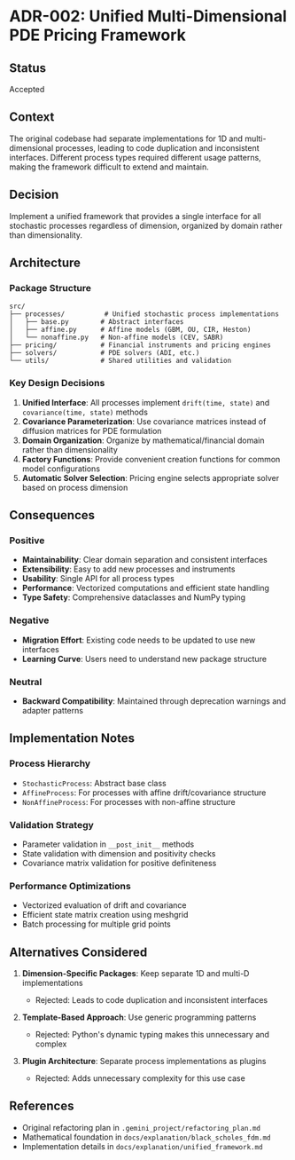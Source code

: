 # ADR-002: Unified Multi-Dimensional PDE Pricing Framework

## Status
Accepted

## Context
The original codebase had separate implementations for 1D and multi-dimensional processes, leading to code duplication and inconsistent interfaces. Different process types required different usage patterns, making the framework difficult to extend and maintain.

## Decision
Implement a unified framework that provides a single interface for all stochastic processes regardless of dimension, organized by domain rather than dimensionality.

## Architecture

### Package Structure
```
src/
├── processes/          # Unified stochastic process implementations
│   ├── base.py        # Abstract interfaces
│   ├── affine.py      # Affine models (GBM, OU, CIR, Heston)
│   └── nonaffine.py   # Non-affine models (CEV, SABR)
├── pricing/           # Financial instruments and pricing engines
├── solvers/           # PDE solvers (ADI, etc.)
└── utils/             # Shared utilities and validation
```

### Key Design Decisions

1. **Unified Interface**: All processes implement `drift(time, state)` and `covariance(time, state)` methods
2. **Covariance Parameterization**: Use covariance matrices instead of diffusion matrices for PDE formulation
3. **Domain Organization**: Organize by mathematical/financial domain rather than dimensionality
4. **Factory Functions**: Provide convenient creation functions for common model configurations
5. **Automatic Solver Selection**: Pricing engine selects appropriate solver based on process dimension

## Consequences

### Positive
- **Maintainability**: Clear domain separation and consistent interfaces
- **Extensibility**: Easy to add new processes and instruments
- **Usability**: Single API for all process types
- **Performance**: Vectorized computations and efficient state handling
- **Type Safety**: Comprehensive dataclasses and NumPy typing

### Negative
- **Migration Effort**: Existing code needs to be updated to use new interfaces
- **Learning Curve**: Users need to understand new package structure

### Neutral
- **Backward Compatibility**: Maintained through deprecation warnings and adapter patterns

## Implementation Notes

### Process Hierarchy
- `StochasticProcess`: Abstract base class
- `AffineProcess`: For processes with affine drift/covariance structure
- `NonAffineProcess`: For processes with non-affine structure

### Validation Strategy
- Parameter validation in `__post_init__` methods
- State validation with dimension and positivity checks
- Covariance matrix validation for positive definiteness

### Performance Optimizations
- Vectorized evaluation of drift and covariance
- Efficient state matrix creation using meshgrid
- Batch processing for multiple grid points

## Alternatives Considered

1. **Dimension-Specific Packages**: Keep separate 1D and multi-D implementations
   - Rejected: Leads to code duplication and inconsistent interfaces

2. **Template-Based Approach**: Use generic programming patterns
   - Rejected: Python's dynamic typing makes this unnecessary and complex

3. **Plugin Architecture**: Separate process implementations as plugins
   - Rejected: Adds unnecessary complexity for this use case

## References
- Original refactoring plan in `.gemini_project/refactoring_plan.md`
- Mathematical foundation in `docs/explanation/black_scholes_fdm.md`
- Implementation details in `docs/explanation/unified_framework.md`
